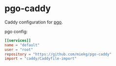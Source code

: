 # pgo-caddy

Caddy configuration for [pgo](github.com/miekg/pgo).

pgo config:

~~~ toml
[[services]]
name = "default"
user = "root"
repository = "https://github.com/miekg/pgo-caddy"
import = "caddy/Caddyfile-import"
~~~

